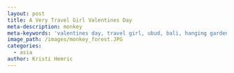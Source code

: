 ```yaml
---
layout: post
title: A Very Travel Girl Valentines Day
meta-description: monkey
meta-keywords: 'valentines day, travel girl, ubud, bali, hanging gardens,'
image_path: /images/monkey_forest.JPG
categories:
  - asia
author: Kristi Hemric
---
```



